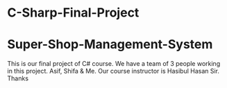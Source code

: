 # C-Sharp-Final-Project
# Super-Shop-Management-System

This is our final project of C# course. We have a team of 3 people working in this project. Asif, Shifa &amp; Me. Our course instructor is Hasibul Hasan Sir. Thanks
